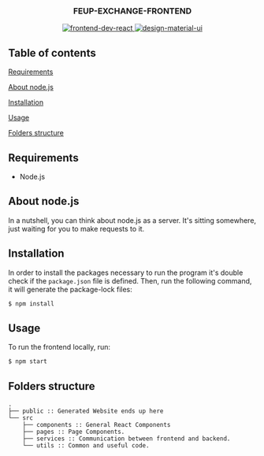 <p align="center"> 
  <h3 align="center"> FEUP-EXCHANGE-FRONTEND </h3> 
  <p align="center"> 
    <a href="https://reactjs.org/"> 
      <img src="https://img.shields.io/badge/frontend-react-inactive&?style=for-the-badge&logo=react" alt="frontend-dev-react">
    </a> 
    <a href="https://material-ui.com/"> 
      <img src="https://img.shields.io/badge/DESIGN-MATERIAL--UI-red&?style=for-the-badge&logo=Material-UI" alt="design-material-ui"> 
    </a> 
  </p>
</p> 

##  Table of contents 

[Requirements](#requirements)

[About node.js](#about-nodejs)

[Installation](#installation)

[Usage](#usage)

[Folders structure](#folders-structure)

## Requirements

- Node.js

## About node.js

In a nutshell, you can think about node.js as a server.
It's sitting somewhere, just waiting for you to make requests to it.

## Installation

In order to install the packages necessary to run the program it's double check if the `package.json` file is defined. Then, run the following command, it will generate the package-lock files: 

```bash
$ npm install
```

## Usage 

To run the frontend locally, run: 

```bash
$ npm start
```

## Folders structure

```
.
├── public :: Generated Website ends up here
└── src
    ├── components :: General React Components
    ├── pages :: Page Components. 
    ├── services :: Communication between frontend and backend.
    └── utils :: Common and useful code. 
    
```

